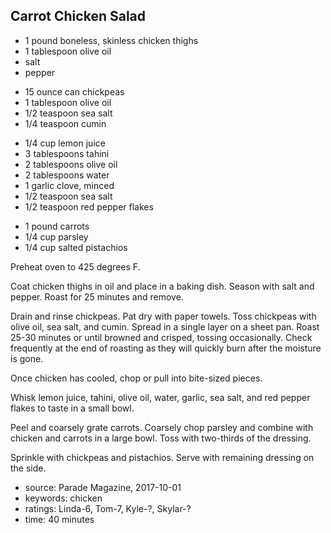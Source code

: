 Carrot Chicken Salad
--------------------

- 1 pound boneless, skinless chicken thighs
- 1 tablespoon olive oil
- salt
- pepper
<!-- -->
- 15 ounce can chickpeas
- 1 tablespoon olive oil
- 1/2 teaspoon sea salt
- 1/4 teaspoon cumin
<!-- -->
- 1/4 cup lemon juice
- 3 tablespoons tahini
- 2 tablespoons olive oil
- 2 tablespoons water
- 1 garlic clove, minced
- 1/2 teaspoon sea salt
- 1/2 teaspoon red pepper flakes
<!-- -->
- 1 pound carrots
- 1/4 cup parsley
- 1/4 cup salted pistachios

Preheat oven to 425 degrees F.

Coat chicken thighs in oil and place in a baking dish.  Season with
salt and pepper.  Roast for 25 minutes and remove.

Drain and rinse chickpeas.  Pat dry with paper towels.  Toss chickpeas
with olive oil, sea salt, and cumin.  Spread in a single layer on a
sheet pan.  Roast 25-30 minutes or until browned and crisped, tossing
occasionally.  Check frequently at the end of roasting as they will
quickly burn after the moisture is gone.

Once chicken has cooled, chop or pull into bite-sized pieces.

Whisk lemon juice, tahini, olive oil, water, garlic, sea salt, and red
pepper flakes to taste in a small bowl.

Peel and coarsely grate carrots.  Coarsely chop parsley and combine
with chicken and carrots in a large bowl.  Toss with two-thirds of the
dressing.

Sprinkle with chickpeas and pistachios.  Serve with remaining dressing
on the side.

- source: Parade Magazine, 2017-10-01
- keywords: chicken
- ratings: Linda-6, Tom-7, Kyle-?, Skylar-?
- time: 40 minutes
